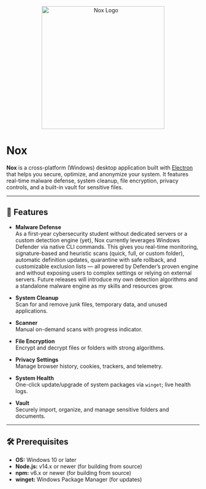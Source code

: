 <p align="center"><img src="https://github.com/user-attachments/assets/32da8790-83e4-400c-830e-fcb82886eeb5" alt="Nox Logo" width="320" /></p>


# Nox

**Nox** is a cross-platform (Windows) desktop application built with [Electron](https://www.electronjs.org/) that helps you secure, optimize, and anonymize your system. It features real-time malware defense, system cleanup, file encryption, privacy controls, and a built-in vault for sensitive files.

---

## 🚀 Features

- **Malware Defense**  
  As a first-year cybersecurity student without dedicated servers or a custom detection engine (yet), Nox currently leverages Windows Defender via native CLI commands. This gives you real-time monitoring, signature-based and heuristic scans (quick, full, or custom folder), automatic definition updates, quarantine with safe rollback, and customizable exclusion lists — all powered by Defender’s proven engine and without exposing users to complex settings or relying on external servers. Future releases will introduce my own detection algorithms and a standalone malware engine as my skills and resources grow.


- **System Cleanup**  
  Scan for and remove junk files, temporary data, and unused applications.

- **Scanner**  
  Manual on-demand scans with progress indicator.

- **File Encryption**  
  Encrypt and decrypt files or folders with strong algorithms.

- **Privacy Settings**  
  Manage browser history, cookies, trackers, and telemetry.

- **System Health**  
  One-click update/upgrade of system packages via `winget`; live health logs.

- **Vault**  
  Securely import, organize, and manage sensitive folders and documents.

---

## 🛠️ Prerequisites

- **OS:** Windows 10 or later  
- **Node.js:** v14.x or newer (for building from source)  
- **npm:** v6.x or newer (for building from source)  
- **winget:** Windows Package Manager (for updates)
